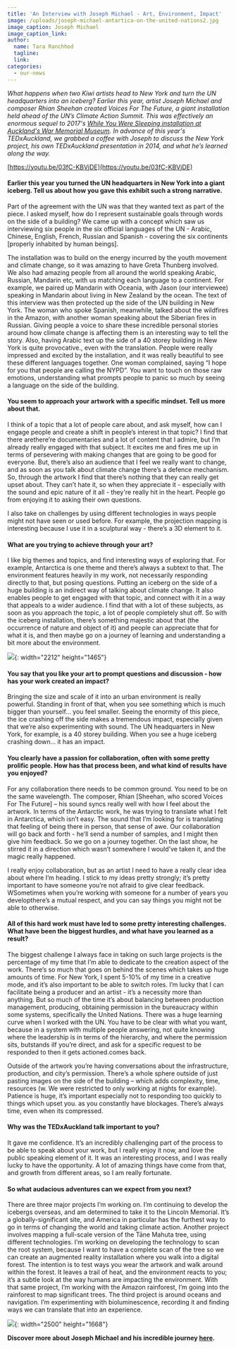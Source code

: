 ```yaml
---
title: 'An Interview with Joseph Michael - Art, Environment, Impact'
image: /uploads/joseph-michael-antartica-on-the-united-nations2.jpg
image_caption: Joseph Michael
image_caption_link:
author:
  name: Tara Ranchhod
  tagline:
  link:
categories:
  - our-news
---
```


*What happens when two Kiwi artists head to New York and turn the UN headquarters into an iceberg? Earlier this year, artist Joseph Michael and composer Rhian Sheehan created Voices For The Future, a giant installation held ahead of the UN’s Climate Action Summit. This was effectively an enormous sequel to 2017's&nbsp;*[*While You Were Sleeping installation at Auckland's War Memorial Museum*](https://www.aucklandmuseum.com/discover/stories/behind-the-scenes/antarctica)*. In advance of this year's TEDxAuckland, we grabbed a coffee with Joseph to discuss the New York project, his own TEDxAuckland presentation in 2014, and what he’s learned along the way.&nbsp;*

[https://youtu.be/03fC-KBVjDE](https://youtu.be/03fC-KBVjDE)

#### **Earlier this year you turned the UN headquarters in New York into a giant iceberg. Tell us about how you gave this exhibit such a strong narrative.&nbsp;**

Part of the agreement with the UN was that they wanted text as part of the piece. I asked myself, how do I represent sustainable goals through words on the side of a building? We came up with a concept which saw us interviewing six people in the six official languages of the UN - Arabic, Chinese, English, French, Russian and Spanish - covering the six continents \[properly inhabited by human beings\].

The installation was to build on the energy incurred by the youth movement and climate change, so it was amazing to have Greta Thunberg involved. We also had amazing people from all around the world speaking Arabic, Russian, Mandarin etc, with us matching each language to a continent. For example, we paired up Mandarin with Oceania, with Jason (our interviewee) speaking in Mandarin about living in New Zealand by the ocean. The text of this interview was then protected up the side of the UN building in New York. The woman who spoke Spanish, meanwhile, talked about the wildfires in the Amazon, with another woman speaking about the Siberian fires in Russian. Giving people a voice to share these incredible personal stories around how climate change is affecting them is an interesting way to tell the story. Also, having Arabic text up the side of a 40 storey building in New York is quite provocative., even with the translation. People were really impressed and excited by the installation, and it was really beautiful to see these different languages together. One woman complained, saying “I hope for you that people are calling the NYPD”. You want to touch on those raw emotions, understanding what prompts people to panic so much by seeing a language on the side of the building.&nbsp;

#### **You seem to approach your artwork with a specific mindset. Tell us more about that.&nbsp;**

I think of a topic that a lot of people care about, and ask myself, how can I engage people and create a shift in people’s interest in that topic? I find that there arethere’re documentaries and a lot of content that I admire, but I’m already really engaged with that subject. It excites me and fires me up in terms of persevering with making changes that are going to be good for everyone. But, there’s also an audience that I feel we really want to change, and as soon as you talk about climate change there’s a defence mechanism. So, through the artwork I find that there’s nothing that they can really get upset about. They can’t hate it, so when they appreciate it - especially with the sound and epic nature of it all - they're really hit in the heart. People go from enjoying it to asking their own questions.

I also take on challenges by using different technologies in ways people might not have seen or used before. For example, the projection mapping is interesting because I use it in a sculptural way - there’s a 3D element to it.

#### What are you trying to achieve through your art?

I like big themes and topics, and find interesting ways of exploring that. For example, Antarctica is one theme and there’s always a subtext to that. The environment features heavily in my work, not necessarily responding directly to that, but posing questions. Putting an iceberg on the side of a huge building is an indirect way of talking about climate change. It also enables people to get engaged with that topic, and connect with it in a way that appeals to a wider audience. I find that with a lot of these subjects, as soon as you approach the topic, a lot of people completely shut off. So with the iceberg installation, there’s something majestic about that (the occurrence of nature and object of it) and people can appreciate that for what it is, and then maybe go on a journey of learning and understanding a bit more about the environment.

![](/uploads/joseph-michael-antartica-on-the-united-nations1.jpg){: width="2212" height="1465"}

#### **You say that you like your art to prompt questions and discussion - how has your work created an impact?&nbsp;**

Bringing the size and scale of it into an urban environment is really powerful. Standing in front of that, when you see something which is much bigger than yourself… you feel smaller. Seeing the enormity of this piece, the ice crashing off the side makes a tremendous impact, especially given that we’re also experimenting with sound. The UN headquarters in New York, for example, is a 40 storey building. When you see a huge iceberg crashing down… it has an impact.

#### **You clearly have a passion for collaboration, often with some pretty prolific people. How has that process been, and what kind of results have you enjoyed?**

For any collaboration there needs to be common ground. You need to be on the same wavelength. The composer, Rhian \[Sheehan, who scored Voices For The Future\] – his sound syncs really well with how I feel about the artwork. In terms of the Antarctic work, he was trying to translate what I felt in Antarctica, which isn’t easy. The sound that I’m looking for is translating that feeling of being there in person, that sense of awe. Our collaboration will go back and forth - he’ll send a number of samples, and I might then give him feedback. So we go on a journey together. On the last show, he stirred it in a direction which wasn’t somewhere I would’ve taken it, and the magic really happened.&nbsp;

I really enjoy collaboration, but as an artist I need to have a really clear idea about where I’m heading. I stick to my ideas pretty strongly; it’s pretty important to have someone you’re not afraid to give clear feedback. WSometimes when you’re working with someone for a number of years you developthere’s a mutual respect, and you can say things you might not be able to otherwise.

#### **All of this hard work must have led to some pretty interesting challenges. What have been the biggest hurdles, and what have you learned as a result?**

The biggest challenge I always face in taking on such large projects is the percentage of my time that I’m able to dedicate to the creation aspect of the work. There’s so much that goes on behind the scenes which takes up huge amounts of time. For New York, I spent 5-10% of my time in a creative mode, and it’s also important to be able to switch roles. I’m lucky that I can facilitate being a producer and an artist - it’s a necessity more than anything. But so much of the time it’s about balancing between production management, producing, obtaining permission in the bureaucracy within some systems, specifically the United Nations. There was a huge learning curve when I worked with the UN. You have to be clear with what you want, because in a system with multiple people answering, not quite knowing where the leadership is in terms of the hierarchy, and where the permission sits, butstands iIf you’re direct, and ask for a specific request to be responded to then it gets actioned.comes back.

Outside of the artwork you’re having conversations about the infrastructure, production, and city’s permission. There’s a whole sphere outside of just pasting images on the side of the building – which adds complexity, time, resources (w. We were restricted to only working at nights for example). Patience is huge, it’s important especially not to responding too quickly to things which upset you. as you constantly have blockages. There’s always time, even when its compressed.

#### **Why was the TEDxAuckland talk important to you?**

It gave me confidence. It’s an incredibly challenging part of the process to be able to speak about your work, but I really enjoy it now, and love the public speaking element of it. It was an interesting process, and I was really lucky to have the opportunity. A lot of amazing things have come from that, and growth from different areas, so I am really fortunate.

#### **So what audacious adventures can we expect from you next?**

There are three major projects I’m working on. I’m continuing to develop the icebergs overseas, and am determined to take it to the Lincoln Memorial. It’s a globally-significant site, and America in particular has the furthest way to go in terms of changing the world and taking climate action. Another project involves mapping a full-scale version of the Tāne Mahuta tree, using different technologies. I’m working on developing the technology to scan the root system, because I want to have a complete scan of the tree so we can create an augmented reality installation where you walk into a digital forest. The intention is to test ways you wear the artwork and walk around within the forest. It leaves a trail of heat, and the environment reacts to you; it’s a subtle look at the way humans are impacting the environment. With that same project, I’m working with the Amazon rainforest, I’m going into the rainforest to map significant trees. The third project is around oceans and navigation. I’m experimenting with bioluminescence, recording it and finding ways we can translate that into an experience.

![](/uploads/joseph-michael-1.jpg){: width="2500" height="1668"}

**Discover more about Joseph Michael and his incredible journey&nbsp;**[**here**](https://www.joemichael.co.nz/)**.&nbsp;**